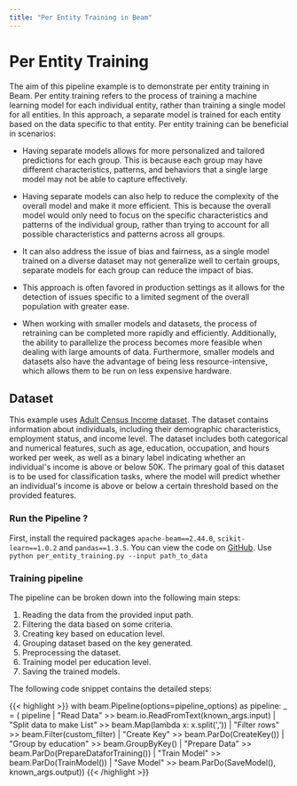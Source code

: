 ```yaml
---
title: "Per Entity Training in Beam"
---
```

<!--
Licensed under the Apache License, Version 2.0 (the "License");
you may not use this file except in compliance with the License.
You may obtain a copy of the License at

http://www.apache.org/licenses/LICENSE-2.0

Unless required by applicable law or agreed to in writing, software
distributed under the License is distributed on an "AS IS" BASIS,
WITHOUT WARRANTIES OR CONDITIONS OF ANY KIND, either express or implied.
See the License for the specific language governing permissions and
limitations under the License.
-->

# Per Entity Training
The aim of this pipeline example is to demonstrate per entity training in Beam. Per entity training refers to the process of training a machine learning model for each individual entity, rather than training a single model for all entities. In this approach, a separate model is trained for each entity based on the data specific to that entity. Per entity training can be beneficial in scenarios:

* Having separate models allows for more personalized and tailored predictions for each group. This is because each group may have different characteristics, patterns, and behaviors that a single large model may not be able to capture effectively.

* Having separate models can also help to reduce the complexity of the overall model and make it more efficient. This is because the overall model would only need to focus on the specific characteristics and patterns of the individual group, rather than trying to account for all possible characteristics and patterns across all groups.

* It can also address the issue of bias and fairness, as a single model trained on a diverse dataset may not generalize well to certain groups, separate models for each group can reduce the impact of bias.

* This approach is often favored in production settings as it allows for the detection of issues specific to a limited segment of the overall population with greater ease.

* When working with smaller models and datasets, the process of retraining can be completed more rapidly and efficiently. Additionally, the ability to parallelize the process becomes more feasible when dealing with large amounts of data. Furthermore, smaller models and datasets also have the advantage of being less resource-intensive, which allows them to be run on less expensive hardware.

## Dataset
This example uses [Adult Census Income dataset](https://archive.ics.uci.edu/ml/datasets/adult). The dataset contains information about individuals, including their demographic characteristics, employment status, and income level. The dataset includes both categorical and numerical features, such as age, education, occupation, and hours worked per week, as well as a binary label indicating whether an individual's income is above or below 50K. The primary goal of this dataset is to be used for classification tasks, where the model will predict whether an individual's income is above or below a certain threshold based on the provided features.

### Run the Pipeline ?
First, install the required packages `apache-beam==2.44.0`, `scikit-learn==1.0.2` and `pandas==1.3.5`.
You can view the code on [GitHub](https://github.com/apache/beam/tree/master/sdks/python/apache_beam/examples/per_entity_training.py).
Use `python per_entity_training.py --input path_to_data`


### Training pipeline
The pipeline can be broken down into the following main steps:
1. Reading the data from the provided input path.
2. Filtering the data based on some criteria.
3. Creating key based on education level.
4. Grouping dataset based on the key generated.
5. Preprocessing the dataset.
6. Training model per education level.
7. Saving the trained models.

The following code snippet contains the detailed steps:

{{< highlight >}}
    with beam.Pipeline(options=pipeline_options) as pipeline:
    _ = (
        pipeline | "Read Data" >> beam.io.ReadFromText(known_args.input)
        | "Split data to make List" >> beam.Map(lambda x: x.split(','))
        | "Filter rows" >> beam.Filter(custom_filter)
        | "Create Key" >> beam.ParDo(CreateKey())
        | "Group by education" >> beam.GroupByKey()
        | "Prepare Data" >> beam.ParDo(PrepareDataforTraining())
        | "Train Model" >> beam.ParDo(TrainModel())
        | "Save Model" >> beam.ParDo(SaveModel(), known_args.output))
{{< /highlight >}}
